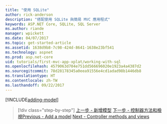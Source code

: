 ```yaml
---
title: "使用 SQLite"
author: rick-anderson
description: "搭配使用 SQLite 與簡易 MVC 應用程式"
keywords: ASP.NET Core, SQLite, SQL Server
ms.author: riande
manager: wpickett
ms.date: 04/07/2017
ms.topic: get-started-article
ms.assetid: 1638d9b8-7c98-424d-8641-1638e23bf541
ms.technology: aspnet
ms.prod: asp.net-core
uid: tutorials/first-mvc-app-xplat/working-with-sql
ms.openlocfilehash: 4579063d704e751dd566696020e1923a4a4387d2
ms.sourcegitcommit: 78d28178345a0eea91556e4cd1adad98b1446db8
ms.translationtype: HT
ms.contentlocale: zh-TW
ms.lasthandoff: 09/22/2017
---
```

[!INCLUDE[adding-model](../../includes/mvc-intro/sql.md)]

>[!div class="step-by-step"]
<span data-ttu-id="a0c49-104">[上一步 - 新增模型](adding-model.md)
[下一步 - 控制器方法和檢視](controller-methods-views.md)</span><span class="sxs-lookup"><span data-stu-id="a0c49-104">[Previous - Add a model](adding-model.md)
[Next - Controller methods and views](controller-methods-views.md)</span></span>
